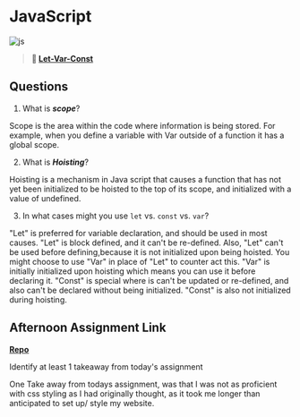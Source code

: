 # JavaScript

![js](https://bcw.blob.core.windows.net/public/img/courses/js.gif)

> **📖 [Let-Var-Const](https://codeworksacademy.com/fs-student-guide/resources/wk2/01-Let-Var-Const)**

## Questions

1. What is ***scope***?

Scope is the area within the code where information is being stored. For example, when you define a variable with Var outside of a function it has a global scope. 

2. What is ***Hoisting***?

Hoisting is a mechanism in Java script that causes a function that has not yet been initialized to be hoisted to the top of its scope, and initialized with a value of undefined. 

3. In what cases might you use `let` vs. `const` vs. `var`?

"Let" is preferred for variable declaration, and should be used in most causes. "Let" is block defined, and it can't be re-defined. Also, "Let" can't be used before defining,because it is not initialized upon being hoisted. You might choose to use "Var" in place of "Let" to counter act this. "Var" is initially initialized upon hoisting which means you can use it before declaring it. "Const" is special where is can't be updated or re-defined, and also can't be declared without being initialized. "Const" is also not initialized during hoisting.

## Afternoon Assignment Link

**[Repo](https://github.com/PeytonCurr/scoreboard.git)**

Identify at least 1 takeaway from today's assignment

One Take away from todays assignment, was that I was not as proficient with css styling as I had originally thought, as it took me longer than anticipated to set up/ style my website.